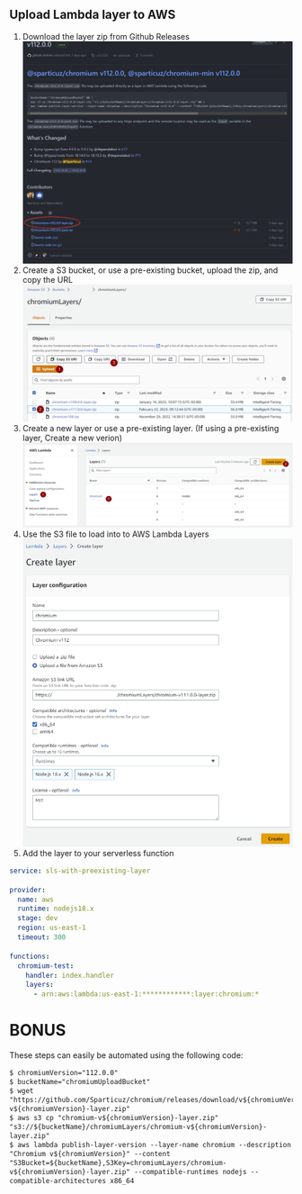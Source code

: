 ## Upload Lambda layer to AWS

1. Download the layer zip from Github Releases
   ![Step 1](docs/step1.png)
2. Create a S3 bucket, or use a pre-existing bucket, upload the zip, and copy the URL
   ![Step 2](docs/step2.png)
3. Create a new layer or use a pre-existing layer. (If using a pre-existing layer, Create a new verion)
   ![Step 3](docs/step3.png)
4. Use the S3 file to load into to AWS Lambda Layers
   ![Step 4](docs/step4.png)
5. Add the layer to your serverless function

```yaml
service: sls-with-preexisting-layer

provider:
  name: aws
  runtime: nodejs18.x
  stage: dev
  region: us-east-1
  timeout: 300

functions:
  chromium-test:
    handler: index.handler
    layers:
      - arn:aws:lambda:us-east-1:************:layer:chromium:*
```

# BONUS

These steps can easily be automated using the following code:

```shell
$ chromiumVersion="112.0.0"
$ bucketName="chromiumUploadBucket"
$ wget "https://github.com/Sparticuz/chromium/releases/download/v${chromiumVersion}/chromium-v${chromiumVersion}-layer.zip"
$ aws s3 cp "chromium-v${chromiumVersion}-layer.zip" "s3://${bucketName}/chromiumLayers/chromium-v${chromiumVersion}-layer.zip"
$ aws lambda publish-layer-version --layer-name chromium --description "Chromium v${chromiumVersion}" --content "S3Bucket=${bucketName},S3Key=chromiumLayers/chromium-v${chromiumVersion}-layer.zip" --compatible-runtimes nodejs --compatible-architectures x86_64
```
